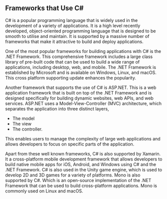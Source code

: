 ## Frameworks that Use C#

C# is a popular programming language that is widely used in the development of a variety of applications. It is a high level recently developed, object-oriented programming language that is designed to be smooth to utilise and maintain. It is supported by a massive number of frameworks that make it attractive to build and deploy applications.

One of the most popular frameworks for building applications with C# is the .NET Framework. This comprehensive framework includes a large class library of pre-built code that can be used to build a wide range of applications, including desktop, web, and mobile. The .NET Framework is established by Microsoft and is available on Windows, Linux, and macOS. This cross platform supporting update enhances the popularity. 

Another framework that supports the use of C# is ASP.NET. This is a web application framework that is built on top of the .NET Framework and is designed specifically for building dynamic websites, web APIs, and web services. ASP.NET uses a Model-View-Controller (MVC) architecture, which separates the application into three distinct layers,

* The model
* The view
* The controller. 

This enables users to manage the complexity of large web applications and allows developers to focus on specific parts of the application.

Apart from these well known frameworks, C# is also supported by Xamarin. It a cross-platform mobile development framework that allows developers to build native mobile apps for iOS, Android, and Windows using C# and the .NET Framework. C# is also used in the Unity game engine, which is used to develop 2D and 3D games for a variety of platforms. Mono is also supported by C#. Which is an open-source implementation of the .NET Framework that can be used to build cross-platform applications. Mono is commonly used on Linux and macOS.

